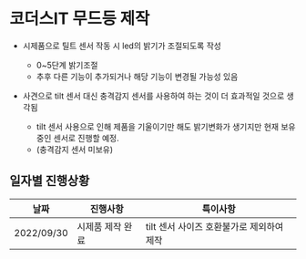 # 코더스IT 무드등 제작

- 시제품으로 틸트 센서 작동 시 led의 밝기가 조절되도록 작성
	- 0~5단계 밝기조절
	- 추후 다른 기능이 추가되거나 해당 기능이 변경될 가능성 있음

- 사견으로 tilt 센서 대신 충격감지 센서를 사용하여 하는 것이 더 효과적일 것으로 생각됨
	- tilt 센서 사용으로 인해 제품을 기울이기만 해도 밝기변화가 생기지만 현재 보유중인 센서로 진행할 예정.
	- (충격감지 센서 미보유)

## 일자별 진행상황
|날짜|진행사항|특이사항|
|--|--|--|
|2022/09/30|시제품 제작 완료|tilt 센서 사이즈 호환불가로 제외하여 제작|


